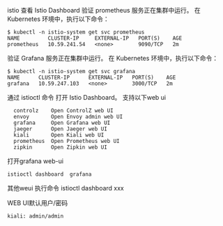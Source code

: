 istio 
查看 Istio Dashboard
验证 prometheus 服务正在集群中运行。
在 Kubernetes 环境中，执行以下命令：
~~~
$ kubectl -n istio-system get svc prometheus
NAME         CLUSTER-IP     EXTERNAL-IP   PORT(S)    AGE
prometheus   10.59.241.54   <none>        9090/TCP   2m
~~~
验证 Grafana 服务正在集群中运行。
在 Kubernetes 环境中，执行以下命令：
~~~
$ kubectl -n istio-system get svc grafana
NAME      CLUSTER-IP      EXTERNAL-IP   PORT(S)    AGE
grafana   10.59.247.103   <none>        3000/TCP   2m
~~~
通过 istioctl 命令 打开 Istio Dashboard。
支持以下web ui 
~~~
  controlz    Open ControlZ web UI
  envoy       Open Envoy admin web UI
  grafana     Open Grafana web UI
  jaeger      Open Jaeger web UI
  kiali       Open Kiali web UI
  prometheus  Open Prometheus web UI
  zipkin      Open Zipkin web UI
~~~
打开grafana web-ui
~~~
istioctl dashboard  grafana
~~~
其他weui 执行命令 istioctl dashboard xxx

WEB UI默认用户/密码
~~~
kiali: admin/admin
~~~
